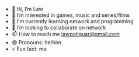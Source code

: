 - 👋 Hi, I’m Law
- 👀 I’m interested in games, music and series/films
- 🌱 I'm currently learning network and programming
- 💞️ I’m looking to collaborate on network
- 📫 How to reach me lawpotiguar@gmail.com
- 😄 Pronouns: he/him
- ⚡ Fun fact: me

<!---
reality hurts
--->
